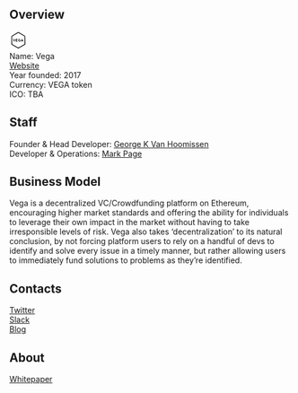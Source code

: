 ## Overview
![logo](../projects/logo/vega.png)  
Name: Vega  
[Website](https://www.vega.fund/)  
Year founded: 2017  
Currency: VEGA token  
ICO: TBA
## Staff
Founder & Head Developer: [George K Van Hoomissen](../people/george_k_van_hoomissen.md)  
Developer & Operations: [Mark Page](../people/mark_page.md)  
## Business Model
Vega is a decentralized VC/Crowdfunding platform on Ethereum, encouraging higher market standards and offering the ability for individuals to leverage their own impact in the market without having to take irresponsible levels of risk. Vega also takes ‘decentralization’ to its natural conclusion, by not forcing platform users to rely on a handful of devs to identify and solve every issue in a timely manner, but rather allowing users to immediately fund solutions to problems as they’re identified.
## Contacts  
[Twitter](https://twitter.com/vega_fund)      
[Slack](https://vegafund.herokuapp.com/)    
[Blog](https://medium.com/vega-fund)  
## About  
[Whitepaper](https://docs.google.com/document/d/1rgMqqoE7NNTPCLEGyCSBfYW39hqAPEi0U6tS105-U3g/edit)  
